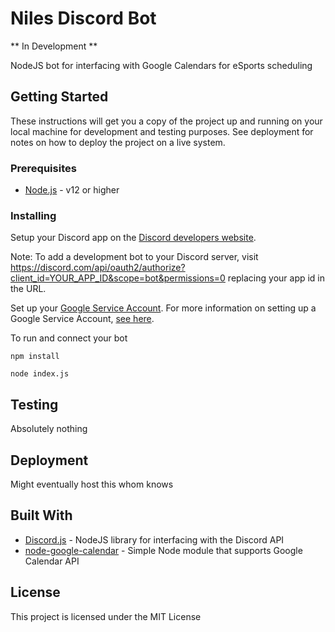 # Niles Discord Bot

** In Development **

NodeJS bot for interfacing with Google Calendars for eSports scheduling

## Getting Started

These instructions will get you a copy of the project up and running on your local machine for development and testing purposes. See deployment for notes on how to deploy the project on a live system.

### Prerequisites

* [Node.js](https://nodejs.org) - v12 or higher

### Installing

Setup your Discord app on the [Discord developers website](https://discord.com/developers/applications/me).

Note: To add a development bot to your Discord server, visit https://discord.com/api/oauth2/authorize?client_id=YOUR_APP_ID&scope=bot&permissions=0 replacing your app id in the URL.

Set up your [Google Service Account](https://developers.google.com/identity/protocols/OAuth2ServiceAccount).
For more information on setting up a Google Service Account, [see here](https://github.com/yuhong90/node-google-calendar/wiki#setup-service-accounts).

To run and connect your bot

```
npm install
```

```
node index.js
```

## Testing

Absolutely nothing

## Deployment

Might eventually host this whom knows

## Built With

* [Discord.js](https://github.com/discordjs/discord.js) - NodeJS library for interfacing with the Discord API
* [node-google-calendar](https://github.com/mchangrh/node-google-calendar) - Simple Node module that supports Google Calendar API

## License

This project is licensed under the MIT License
